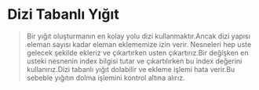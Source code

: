 # Dizi Tabanlı Yığıt
>Bir yığıt oluşturmanın en kolay yolu dizi kullanmaktır.Ancak dizi yapısı eleman sayısı kadar eleman eklememize izin verir.
Nesneleri hep uste gelecek şekilde ekleriz ve çıkartırken usten çıkartırız.Bir değişken en usteki nesnenin index bilgisi tutar ve çıkartılırken bu index değerini kullanırız.Dizi tabanlı yığıt dolabilir ve ekleme işlemi hata verir.Bu sebeble yığıtın dolma işlemini kontrol altına alırız. 
